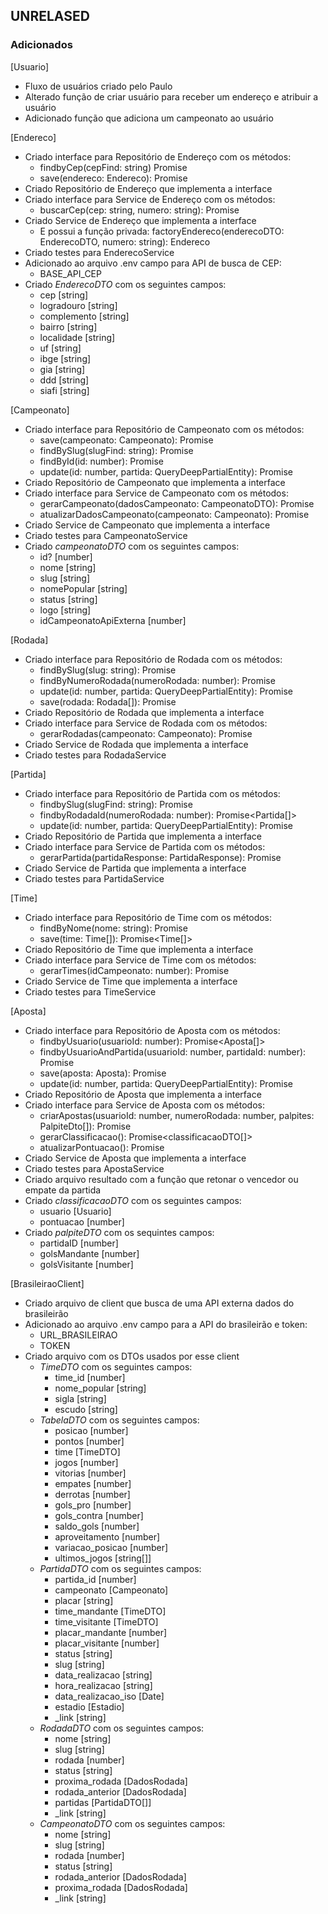 ## UNRELASED

### Adicionados
[Usuario]
- Fluxo de usuários criado pelo Paulo
- Alterado função de criar usuário para receber um endereço e atribuir a usuário
- Adicionado função que adiciona um campeonato ao usuário

[Endereco]
- Criado interface para Repositório de Endereço com os métodos:
    - findbyCep(cepFind: string) Promise<Endereco>
    - save(endereco: Endereco): Promise<Endereco>
- Criado Repositório de Endereço que implementa a interface
- Criado interface para Service de Endereço com os métodos:
    - buscarCep(cep: string, numero: string): Promise<Endereco>
- Criado Service de Endereço que implementa a interface
    - E possui a função privada: factoryEndereco(enderecoDTO: EnderecoDTO, numero: string): Endereco
- Criado testes para EnderecoService
- Adicionado ao arquivo .env campo para API de busca de CEP:
    - BASE_API_CEP
- Criado _EnderecoDTO_ com os seguintes campos:
    - cep [string]
    - logradouro [string]
    - complemento [string]
    - bairro [string]
    - localidade [string]
    - uf [string]
    - ibge [string]
    - gia [string]
    - ddd [string]
    - siafi [string]

[Campeonato]
- Criado interface para Repositório de Campeonato com os métodos:
    - save(campeonato: Campeonato): Promise<Campeonato>
    - findBySlug(slugFind: string): Promise<Campeonato>
    - findById(id: number): Promise<Campeonato>
    - update(id: number, partida: QueryDeepPartialEntity<Campeonato>): Promise<UpdateResult>
- Criado Repositório de Campeonato que implementa a interface
- Criado interface para Service de Campeonato com os métodos:
    - gerarCampeonato(dadosCampeonato: CampeonatoDTO): Promise<CampeonatoDTO>
    - atualizarDadosCampeonato(campeonato: Campeonato): Promise<void>
- Criado Service de Campeonato que implementa a interface
- Criado testes para CampeonatoService
- Criado _campeonatoDTO_ com os seguintes campos:
    - id? [number]
    - nome [string]
    - slug [string]
    - nomePopular [string]
    - status [string]
    - logo [string]
    - idCampeonatoApiExterna [number]

[Rodada]
- Criado interface para Repositório de Rodada com os métodos:
    - findBySlug(slug: string): Promise<Rodada>
    - findByNumeroRodada(numeroRodada: number): Promise<Rodada>
    - update(id: number, partida: QueryDeepPartialEntity<Rodada>): Promise<UpdateResult>
    - save(rodada: Rodada[]): Promise<Rodada>
- Criado Repositório de Rodada que implementa a interface
- Criado interface para Service de Rodada com os métodos:
    - gerarRodadas(campeonato: Campeonato): Promise<void>
- Criado Service de Rodada que implementa a interface
- Criado testes para RodadaService

[Partida]
- Criado interface para Repositório de Partida com os métodos:
    - findbySlug(slugFind: string): Promise<Partida>
    - findbyRodadaId(numeroRodada: number): Promise<Partida[]>
    - update(id: number, partida: QueryDeepPartialEntity<Partida>): Promise<UpdateResult>
- Criado Repositório de Partida que implementa a interface
- Criado interface para Service de Partida com os métodos:
    - gerarPartida(partidaResponse: PartidaResponse): Promise<Partida>
- Criado Service de Partida que implementa a interface
- Criado testes para PartidaService

[Time]
- Criado interface para Repositório de Time com os métodos:
    - findByNome(nome: string): Promise<Time>
    - save(time: Time[]): Promise<Time[]>
- Criado Repositório de Time que implementa a interface
- Criado interface para Service de Time com os métodos:
    - gerarTimes(idCampeonato: number): Promise<void>
- Criado Service de Time que implementa a interface
- Criado testes para TimeService

[Aposta]
- Criado interface para Repositório de Aposta com os métodos:
    - findbyUsuario(usuarioId: number): Promise<Aposta[]>
    - findbyUsuarioAndPartida(usuarioId: number, partidaId: number): Promise<Aposta>
    - save(aposta: Aposta): Promise<Aposta>
    - update(id: number, partida: QueryDeepPartialEntity<Aposta>): Promise<UpdateResult>
- Criado Repositório de Aposta que implementa a interface
- Criado interface para Service de Aposta com os métodos:
    - criarApostas(usuarioId: number, numeroRodada: number, palpites: PalpiteDto[]): Promise<void>
    - gerarClassificacao(): Promise<classificacaoDTO[]>
    - atualizarPontuacao(): Promise<void>
- Criado Service de Aposta que implementa a interface
- Criado testes para ApostaService
- Criado arquivo resultado com a função que retonar o vencedor ou empate da partida
- Criado _classificacaoDTO_ com os seguintes campos:
    - usuario [Usuario]
    - pontuacao [number]
- Criado _palpiteDTO_ com os sequintes campos:
    - partidaID [number]
    - golsMandante [number]
    - golsVisitante [number]

[BrasileiraoClient]
- Criado arquivo de client que busca de uma API externa dados do brasileirão
- Adicionado ao arquivo .env campo para a API do brasileirão e token:
    - URL_BRASILEIRAO
    - TOKEN
- Criado arquivo com os DTOs usados por esse client
    - _TimeDTO_ com os seguintes campos:
        - time_id [number]
        - nome_popular [string]
        - sigla [string]
        - escudo [string]
    - _TabelaDTO_ com os seguintes campos:
        - posicao [number]
        - pontos [number]
        - time [TimeDTO]
        - jogos [number]
        - vitorias [number]
        - empates [number]
        - derrotas [number]
        - gols_pro [number]
        - gols_contra [number]
        - saldo_gols [number]
        - aproveitamento [number]
        - variacao_posicao [number]
        - ultimos_jogos [string[]]
    - _PartidaDTO_ com os seguintes campos:
        - partida_id [number]
        - campeonato [Campeonato]
        - placar [string]
        - time_mandante [TimeDTO]
        - time_visitante [TimeDTO]
        - placar_mandante [number]
        - placar_visitante [number]
        - status [string]
        - slug [string]
        - data_realizacao [string]
        - hora_realizacao [string]
        - data_realizacao_iso [Date]
        - estadio [Estadio]
        - _link [string]
    - _RodadaDTO_ com os seguintes campos:
        - nome [string]
        - slug [string]
        - rodada [number]
        - status [string]
        - proxima_rodada [DadosRodada]
        - rodada_anterior [DadosRodada]
        - partidas [PartidaDTO[]]
        - _link [string]
    - _CampeonatoDTO_ com os seguintes campos:
        - nome [string]
        - slug [string]
        - rodada [number]
        - status [string]
        - rodada_anterior [DadosRodada]
        - proxima_rodada [DadosRodada]
        - _link [string]